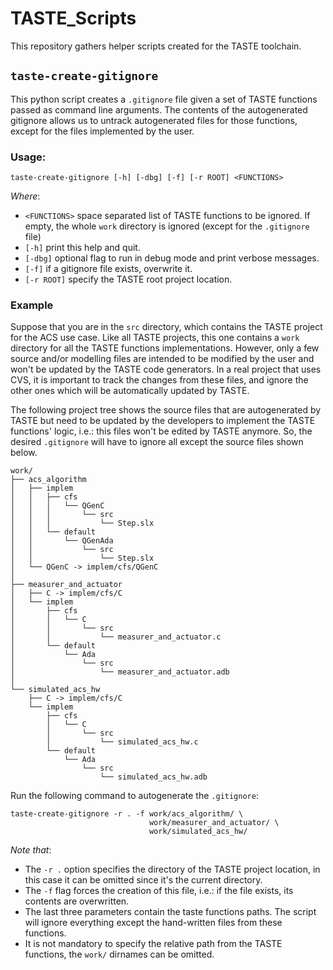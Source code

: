 # TASTE_Scripts
This repository gathers helper scripts created for the TASTE toolchain.

## `taste-create-gitignore`

This python script creates a `.gitignore` file given a set of TASTE functions passed as command line arguments.
The contents of the autogenerated gitignore allows us to untrack autogenerated files for those functions,
except for the files implemented by the user.

### Usage:

`taste-create-gitignore [-h] [-dbg] [-f] [-r ROOT] <FUNCTIONS>`

*Where*:
  -   `<FUNCTIONS>` space separated list of TASTE functions to be ignored.
      If empty, the whole `work` directory is ignored (except for the `.gitignore` file)
  -   `[-h]` print this help and quit.
  -   `[-dbg]` optional flag to run in debug mode and print verbose messages.
  -   `[-f]` if a gitignore file exists, overwrite it.
  -   `[-r ROOT]` specify the TASTE root project location.
  
### Example

Suppose that you are in the `src` directory, which contains the TASTE project for the ACS use case.
Like all TASTE projects, this one contains a `work` directory for all the TASTE functions implementations.
However, only a few source and/or modelling files are intended to be modified by the user and won't be updated by the TASTE code generators.
In a real project that uses CVS, it is important to track the changes from these files,
and ignore the other ones which will be automatically updated by TASTE.

The following project tree shows the source files that are autogenerated by TASTE
but need to be updated by the developers to implement the TASTE functions' logic,
i.e.: this files won't be edited by TASTE anymore.
So, the desired `.gitignore` will have to ignore all except the source files shown below.

```
work/
├── acs_algorithm
│   ├── implem
│   │   ├── cfs
│   │   │   └── QGenC
│   │   │       └── src
│   │   │           └── Step.slx
│   │   └── default
│   │       └── QGenAda
│   │           └── src
│   │               └── Step.slx
│   └── QGenC -> implem/cfs/QGenC
│
├── measurer_and_actuator
│   ├── C -> implem/cfs/C
│   └── implem
│       ├── cfs
│       │   └── C
│       │       └── src
│       │           └── measurer_and_actuator.c
│       └── default
│           └── Ada
│               └── src
│                   └── measurer_and_actuator.adb
│
└── simulated_acs_hw
    ├── C -> implem/cfs/C
    └── implem
        ├── cfs
        │   └── C
        │       └── src
        │           └── simulated_acs_hw.c
        └── default
            └── Ada
                └── src
                    └── simulated_acs_hw.adb
```

Run the following command to autogenerate the `.gitignore`:
```console
taste-create-gitignore -r . -f work/acs_algorithm/ \
                               work/measurer_and_actuator/ \
                               work/simulated_acs_hw/
```
*Note that*:
-   The `-r .` option specifies the directory of the TASTE project location,
    in this case it can be omitted since it's the current directory.
-   The `-f` flag forces the creation of this file,
    i.e.: if the file exists, its contents are overwritten.
-   The last three parameters contain the taste functions paths.
    The script will ignore everything except the hand-written files from these functions.
-   It is not mandatory to specify the relative path from the TASTE functions,
    the `work/` dirnames can be omitted.
